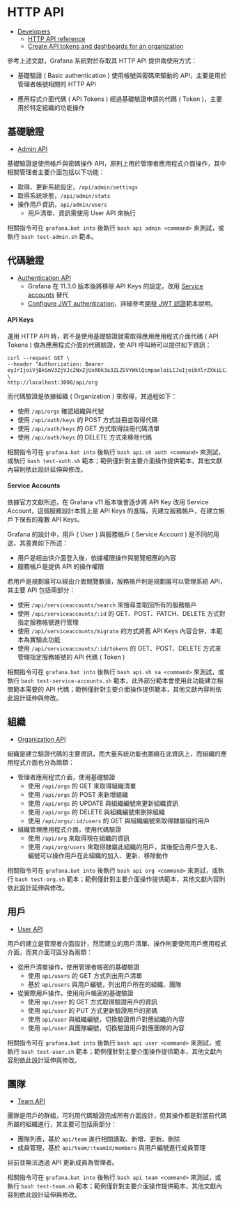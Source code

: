 # HTTP API

+ [Developers](https://grafana.com/docs/grafana/latest/developers/)
    - [HTTP API reference](https://grafana.com/docs/grafana/latest/developers/http_api/)
    - [Create API tokens and dashboards for an organization](https://grafana.com/docs/grafana/latest/developers/http_api/create-api-tokens-for-org/)

參考上述文獻，Grafana 系統對於存取其 HTTP API 提供兩使用方式：

+ 基礎驗證 ( Basic authentication )
使用帳號與密碼來驅動的 API，主要是用於管理者帳號相關的 HTTP API

+ 應用程式介面代碼 ( API Tokens )
經過基礎驗證申請的代碼 ( Token )，主要用於特定組織的功能操作


## 基礎驗證

+ [Admin API](https://grafana.com/docs/grafana/latest/developers/http_api/admin)

基礎驗證是使用帳戶與密碼操作 API，原則上用於管理者應用程式介面操作，其中相關管理者主要介面包括以下功能：

+ 取得、更新系統設定，```/api/admin/settings```
+ 取得系統狀態，```/api/admin/stats```
+ 操作用戶資訊，```api/admin/users```
    - 用戶清單、資訊需使用 User API 來執行

相關指令可在 ```grafana.bat into``` 後執行 ```bash api admin <command>``` 來測試，或執行 ```bash test-admin.sh``` 範本。

## 代碼驗證

+ [Authentication API](https://grafana.com/docs/grafana/latest/developers/http_api/auth/)
    - Grafana 在 11.3.0 版本後將移除 API Keys 的設定，改用 [Service accounts](https://grafana.com/docs/grafana/latest/administration/service-accounts/) 替代
    - [Configure JWT authentication](https://grafana.com/docs/grafana/latest/setup-grafana/configure-security/configure-authentication/jwt/)，詳細參考[開發 JWT 認證](./developer-jwt-authorization.md)範本說明。

#### API Keys

運用 HTTP API 時，若不是使用基礎驗證就需取得應用應用程式介面代碼 ( API Tokens ) 做為應用程式介面的代碼驗證，使 API 呼叫時可以提供如下資訊：

```
curl --request GET \
--header "Authorization: Bearer eyJrIjoiVjBkSmV3ZjVJc2NxZjUxR0k3a3ZLZGVYWklQcmpaeloiLCJuIjoibXlrZXkiLCJpZCI6MX0=" \
http://localhost:3000/api/org
```

而代碼驗證是依據組織 ( Organization ) 來取得，其過程如下：

+ 使用 ```/api/orgs``` 確認組織與代號
+ 使用 ```/api/auth/keys``` 的 POST 方式註冊並取得代碼
+ 使用 ```/api/auth/keys``` 的 GET 方式取得註冊代碼清單
+ 使用 ```/api/auth/keys``` 的 DELETE 方式來移除代碼

相關指令可在 ```grafana.bat into``` 後執行 ```bash api.sh auth <command>``` 來測試，或執行 ```bash test-auth.sh``` 範本；範例僅針對主要介面操作提供範本，其他文獻內容則依此設計延伸與修改。

#### Service Accounts

依據官方文獻所述，在 Grafana v11 版本後會逐步將 API Key 改用 Service Account，這個服務設計本質上是 API Keys 的進階，先建立服務帳戶，在建立帳戶下保有的複數 API Keys。

Grafana 的設計中，用戶 ( User ) 與服務帳戶 ( Service Account ) 是不同的用途，其差異如下所述：

+ 用戶是經由供介面登入後，依據權限操作與閱覽相應的內容
+ 服務帳戶是提供 API 的操作權限

若用戶是規劃誰可以經由介面閱覽數據，服務帳戶則是規劃誰可以管理系統 API，其主要 API 包括兩部分：

+ 使用 ```/api/serviceaccounts/search``` 來搜尋並取回所有的服務帳戶
+ 使用 ```/api/serviceaccounts/:id``` 的 GET、POST、PATCH、DELETE 方式對指定服務帳號進行管理
+ 使用 ```/api/serviceaccounts/migrate``` 的方式將舊 API Keys 內容合併，本範本為實驗此功能
+ 使用 ```/api/serviceaccounts/:id/tokens``` 的 GET、POST、DELETE 方式來管理指定服務帳號的 API 代碼 ( Token )

相關指令可在 ```grafana.bat into``` 後執行 ```bash api.sh sa <command>``` 來測試，或執行 ```bash test-service-accounts.sh``` 範本，此外部分範本會使用此功能建立相關範本需要的 API 代碼；範例僅針對主要介面操作提供範本，其他文獻內容則依此設計延伸與修改。

## 組織

+ [Organization API](https://grafana.com/docs/grafana/latest/developers/http_api/org/)

組織是建立驗證代碼的主要資訊，而大量系統功能也圍繞在此資訊上，而組織的應用程式介面也分為兩類：

+ 管理者應用程式介面，使用基礎驗證
    - 使用 ```/api/orgs``` 的 GET 來取得組織清單
    - 使用 ```/api/orgs``` 的 POST 來新增組織
    - 使用 ```/api/orgs``` 的 UPDATE 與組織編號來更新組織資訊
    - 使用 ```/api/orgs``` 的 DELETE 與組織編號來刪除組織
    - 使用 ```/api/orgs/:id/users``` 的 GET 與組織編號來取得隸屬組的用戶
+ 組織管理應用程式介面，使用代碼驗證
    - 使用 ```/api/org``` 來取得現在組織的資訊
    - 使用 ```/api/org/users``` 來取得隸屬此組織的用戶，其後配合用戶登入名、編號可以操作用戶在此組織的加入、更新、移除動作

相關指令可在 ```grafana.bat into``` 後執行 ```bash api org <command>``` 來測試，或執行 ```bash test-org.sh``` 範本；範例僅針對主要介面操作提供範本，其他文獻內容則依此設計延伸與修改。

## 用戶

+ [User API](https://grafana.com/docs/grafana/latest/developers/http_api/user/)

用戶的建立是管理者介面設計，然而建立的用戶清單、操作則要使用用戶應用程式介面，而其介面可區分為兩類：

+ 從用戶清單操作，使用管理者帳密的基礎驗證
    - 使用 ```api/users``` 的 GET 方式列出用戶清單
    - 基於 ```api/users``` 與用戶編號，列出用戶所在的組織、團隊
+ 從實際用戶操作，使用用戶帳密的基礎驗證
    - 使用 ```api/user``` 的 GET 方式取得驗證用戶的資訊
    - 使用 ```api/user``` 的 PUT 方式更新驗證用戶的密碼
    - 使用 ```api/user``` 與組織編號，切換驗證用戶對應組織的內容
    - 使用 ```api/user``` 與團隊編號，切換驗證用戶對應團隊的內容

相關指令可在 ```grafana.bat into``` 後執行 ```bash api user <command>``` 來測試，或執行 ```bash test-user.sh``` 範本；範例僅針對主要介面操作提供範本，其他文獻內容則依此設計延伸與修改。

## 團隊

+ [Team API](https://grafana.com/docs/grafana/latest/developers/http_api/team/)

團隊是用戶的群組，可利用代碼驗證完成所有介面設計，但其操作都是對當前代碼所屬的組織進行，其主要可包括兩部分：

+ 團隊列表，基於 ```api/team``` 進行相關讀取、新增、更新、刪除
+ 成員管理，基於 ```api/team/:teamId/members``` 與用戶編號進行成員管理

目前並無法透過 API 更新成員為管理者。

相關指令可在 ```grafana.bat into``` 後執行 ```bash api team <command>``` 來測試，或執行 ```bash test-team.sh``` 範本；範例僅針對主要介面操作提供範本，其他文獻內容則依此設計延伸與修改。

